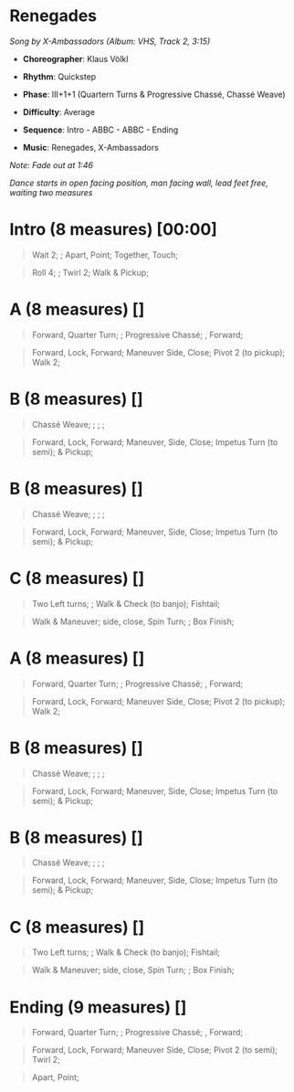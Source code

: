 # Renegades
*Song by X-Ambassadors (Album: VHS, Track 2, 3:15)*

* **Choreographer**: Klaus Völkl
* **Rhythm**: Quickstep
* **Phase**: III+1+1 (Quartern Turns & Progressive Chassé, Chassé Weave)
* **Difficulty**: Average
* **Sequence**: Intro - ABBC - ABBC - Ending

* **Music**: Renegades, X-Ambassadors


*Note: Fade out at 1:46*


*Dance starts in open facing position, man facing wall, lead feet free, waiting two measures*

# Intro (8 measures) [00:00]

> Wait 2; ; Apart, Point; Together, Touch;

> Roll 4; ; Twirl 2; Walk & Pickup;

# A (8 measures) []

> Forward, Quarter Turn; ; Progressive Chassé; , Forward;

> Forward, Lock, Forward; Maneuver Side, Close; Pivot 2 (to pickup); Walk 2;

# B (8 measures) []

> Chassé Weave; ; ; ;


> Forward, Lock, Forward; Maneuver, Side, Close; Impetus Turn (to semi); & Pickup;


# B (8 measures) []

> Chassé Weave; ; ; ;

> Forward, Lock, Forward; Maneuver, Side, Close; Impetus Turn (to semi); & Pickup;

# C (8 measures) []

> Two Left turns; ; Walk & Check (to banjo); Fishtail;

> Walk & Maneuver; side, close, Spin Turn; ; Box Finish;



# A (8 measures) []

> Forward, Quarter Turn; ; Progressive Chassé; , Forward;

> Forward, Lock, Forward; Maneuver Side, Close; Pivot 2 (to pickup); Walk 2;

# B (8 measures) []

> Chassé Weave; ; ; ;


> Forward, Lock, Forward; Maneuver, Side, Close; Impetus Turn (to semi); & Pickup;


# B (8 measures) []

> Chassé Weave; ; ; ;

> Forward, Lock, Forward; Maneuver, Side, Close; Impetus Turn (to semi); & Pickup;

# C (8 measures) []

> Two Left turns; ; Walk & Check (to banjo); Fishtail;

> Walk & Maneuver; side, close, Spin Turn; ; Box Finish;


# Ending (9 measures) []

> Forward, Quarter Turn; ; Progressive Chassé; , Forward;

> Forward, Lock, Forward; Maneuver Side, Close; Pivot 2 (to semi); Twirl 2;

> Apart, Point;